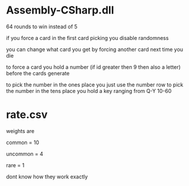 # Assembly-CSharp.dll

64 rounds to win instead of 5

if you force a card in the first card picking you disable randomness

you can change what card you get by forcing another card next time you die

to force a card you hold a number (if id greater then 9 then also a letter) before the cards generate

to pick the number in the ones place you just use the number row to pick the number in the tens place you hold a key ranging from Q-Y 10-60

# rate.csv

weights are

common = 10

uncommon = 4

rare = 1

dont know how they work exactly
